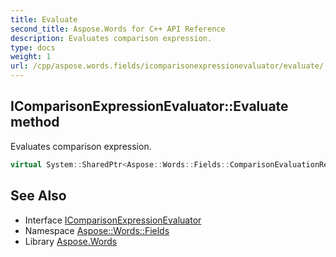 ```yaml
---
title: Evaluate
second_title: Aspose.Words for C++ API Reference
description: Evaluates comparison expression.
type: docs
weight: 1
url: /cpp/aspose.words.fields/icomparisonexpressionevaluator/evaluate/
---
```

## IComparisonExpressionEvaluator::Evaluate method


Evaluates comparison expression.

```cpp
virtual System::SharedPtr<Aspose::Words::Fields::ComparisonEvaluationResult> Aspose::Words::Fields::IComparisonExpressionEvaluator::Evaluate(System::SharedPtr<Aspose::Words::Fields::Field> field, System::SharedPtr<Aspose::Words::Fields::ComparisonExpression> expression)=0
```

## See Also

* Interface [IComparisonExpressionEvaluator](../)
* Namespace [Aspose::Words::Fields](../../)
* Library [Aspose.Words](../../../)
